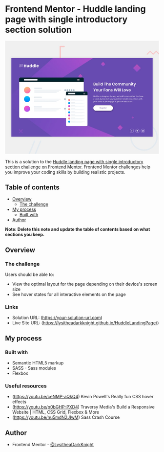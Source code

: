 # Frontend Mentor - Huddle landing page with single introductory section solution

![Design preview for the Huddle landing page with single introductory section coding challenge](./design/desktop-preview.jpg)

This is a solution to the [Huddle landing page with single introductory section challenge on Frontend Mentor](https://www.frontendmentor.io/challenges/huddle-landing-page-with-a-single-introductory-section-B_2Wvxgi0). Frontend Mentor challenges help you improve your coding skills by building realistic projects. 

## Table of contents

- [Overview](#overview)
  - [The challenge](#the-challenge)
- [My process](#my-process)
  - [Built with](#built-with)
- [Author](#author)

**Note: Delete this note and update the table of contents based on what sections you keep.**

## Overview

### The challenge

Users should be able to:

- View the optimal layout for the page depending on their device's screen size
- See hover states for all interactive elements on the page


### Links

- Solution URL: (https://your-solution-url.com)
- Live Site URL: (https://lysitheadarkknight.github.io/HuddleLandingPage/)

## My process

### Built with

- Semantic HTML5 markup
- SASS - Sass modules
- Flexbox

### Useful resources

- (https://youtu.be/ceNMP-aQkQ4) Kevin Powell's Really fun CSS hover effects
- (https://youtu.be/p0bGHP-PXD4) Traversy Media's Build a Responsive Website | HTML, CSS Grid, Flexbox & More
- (https://youtu.be/nu5mdN2JIwM) Sass Crash Course



## Author

- Frontend Mentor - [@LysitheaDarkKnight](https://www.frontendmentor.io/profile/@LysitheaDarkKnight)